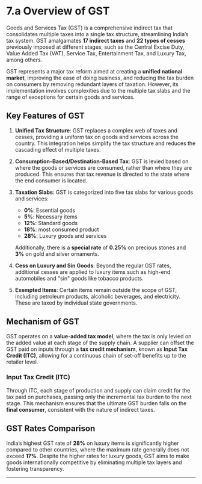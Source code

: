 # 7.a Overview of GST


Goods and Services Tax (GST) is a comprehensive indirect tax that consolidates multiple taxes into a single tax structure, streamlining India’s tax system. GST amalgamates **17 indirect taxes** and **22 types of cesses** previously imposed at different stages, such as the Central Excise Duty, Value Added Tax (VAT), Service Tax, Entertainment Tax, and Luxury Tax, among others.

GST represents a major tax reform aimed at creating a **unified national market**, improving the ease of doing business, and reducing the tax burden on consumers by removing redundant layers of taxation. However, its implementation involves complexities due to the multiple tax slabs and the range of exceptions for certain goods and services.

 

## Key Features of GST

1. **Unified Tax Structure**: GST replaces a complex web of taxes and cesses, providing a uniform tax on goods and services across the country. This integration helps simplify the tax structure and reduces the cascading effect of multiple taxes.

2. **Consumption-Based/Destination-Based Tax**: GST is levied based on where the goods or services are consumed, rather than where they are produced. This ensures that tax revenue is directed to the state where the end consumer is located.

3. **Taxation Slabs**: GST is categorized into five tax slabs for various goods and services:
   - **0%**: Essential goods
   - **5%**: Necessary items 
   - **12%**: Standard goods
   - **18%**: most consumed product 
   - **28%**: Luxury goods and services

   Additionally, there is a **special rate** of **0.25%** on precious stones and **3%** on gold and silver ornaments.

4. **Cess on Luxury and Sin Goods**: Beyond the regular GST rates, additional cesses are applied to luxury items such as high-end automobiles and "sin" goods like tobacco products.

5. **Exempted Items**: Certain items remain outside the scope of GST, including petroleum products, alcoholic beverages, and electricity. These are taxed by individual state governments.

## Mechanism of GST

GST operates on a **value-added tax model**, where the tax is only levied on the added value at each stage of the supply chain. A supplier can offset the GST paid on inputs through a **tax credit mechanism**, known as **Input Tax Credit (ITC)**, allowing for a continuous chain of set-off benefits up to the retailer level.

### Input Tax Credit (ITC)
Through ITC, each stage of production and supply can claim credit for the tax paid on purchases, passing only the incremental tax burden to the next stage. This mechanism ensures that the ultimate GST burden falls on the **final consumer**, consistent with the nature of indirect taxes.

## GST Rates Comparison

India’s highest GST rate of **28%** on luxury items is significantly higher compared to other countries, where the maximum rate generally does not exceed **17%**. Despite the higher rates for luxury goods, GST aims to make goods internationally competitive by eliminating multiple tax layers and fostering transparency.

---
 

